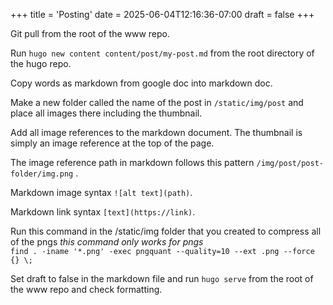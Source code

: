 +++
title = 'Posting'
date = 2025-06-04T12:16:36-07:00
draft = false
+++

Git pull from the root of the www repo.

Run `hugo new content content/post/my-post.md` from the root directory of the hugo repo. 

Copy words as markdown from google doc into markdown doc.

Make a new folder called the name of the post in `/static/img/post` and place all images there including the thumbnail.

Add all image references to the markdown document. The thumbnail is simply an image reference at the top of the page. 

The image reference path in markdown follows this pattern `/img/post/post-folder/img.png` . 

Markdown image syntax `![alt text](path)`. 

Markdown link syntax `[text](https://link)`.

Run this command in the /static/img folder that you created to compress all of the pngs *this command only works for pngs*   
`find . -iname '*.png' -exec pngquant --quality=10 --ext .png --force {} \;` 

Set draft to false in the markdown file and run `hugo serve` from the root of the www repo and check formatting.

